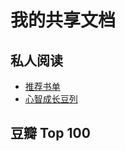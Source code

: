 # 我的共享文档

## 私人阅读
* [推荐书单](https://github.com/luozhaohui/books/blob/master/reading/booklist.md)
* [心智成长豆列](https://github.com/luozhaohui/books/blob/master/reading/mindset.md)

## 豆瓣 Top 100


